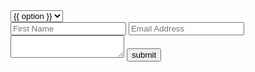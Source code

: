 <form>
  <div class = 'funga'>
    <select name="Subject" id="Subject" class="select subject" placeholder="Choose Subject" required>
    {% for option in site.data.options %}
      <option value = '{{option}}'>{{ option }}</option>
    {% endfor %}
  </select>
  </div>
  <input type = 'text' name = 'fname' placeholder = 'First Name' required>
  <input type = 'email' name = 'email' placeholder = 'Email Address' required>
  <textarea></textarea>
  <input type = 'submit' value = 'submit'>
</form>